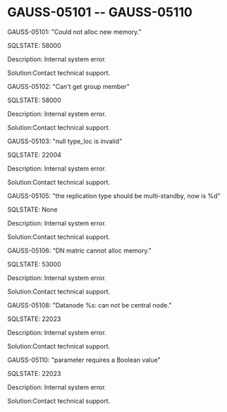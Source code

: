 # GAUSS-05101 -- GAUSS-05110<a name="EN-US_TOPIC_0302073078"></a>

GAUSS-05101: "Could not alloc new memory."

SQLSTATE: 58000

Description: Internal system error.

Solution:Contact technical support.

GAUSS-05102: "Can't get group member"

SQLSTATE: 58000

Description: Internal system error.

Solution:Contact technical support.

GAUSS-05103: "null type\_loc is invalid"

SQLSTATE: 22004

Description: Internal system error.

Solution:Contact technical support.

GAUSS-05105: "the replication type should be multi-standby, now is %d"

SQLSTATE: None

Description: Internal system error.

Solution:Contact technical support.

GAUSS-05106: "DN matric cannot alloc memory."

SQLSTATE: 53000

Description: Internal system error.

Solution:Contact technical support.

GAUSS-05108: "Datanode %s: can not be central node."

SQLSTATE: 22023

Description: Internal system error.

Solution:Contact technical support.

GAUSS-05110: "parameter requires a Boolean value"

SQLSTATE: 22023

Description: Internal system error.

Solution:Contact technical support.

